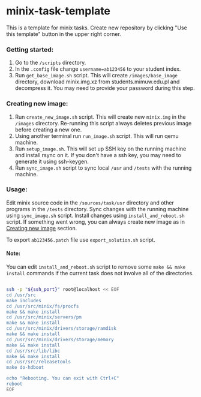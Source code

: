# minix-task-template

This is a template for minix tasks. Create new repository by clicking "Use this template" button in the upper right corner.

### Getting started:
1. Go to the `/scripts` directory.
1. In the `.config` file change `username=ab123456` to your student index.
1. Run `get_base_image.sh` script. This will create `/images/base_image` directory, download minix.img.xz from students.mimuw.edu.pl and decompress it.
You may need to provide your password during this step.

### Creating new image:
1. Run `create_new_image.sh` script. This will create new `minix.img` in the `/images` directory. 
Re-running this script always deletes previous image before creating a new one.
1. Using another terminal run `run_image.sh` script. This will run qemu machine.
1. Run `setup_image.sh`. This will set up SSH key on the running machine and install rsync on it. 
If you don't have a ssh key, you may need to generate it using ssh-keygen.
1. Run `sync_image.sh` script to sync local `/usr` and `/tests` with the running machine.

### Usage:
Edit minix source code in the `/sources/task/usr` directory and other programs in the `/tests` directory.
Sync changes with the running machine using `sync_image.sh` script. Install changes using `install_and_reboot.sh` script.
If something went wrong, you can always create new image as in [Creating new image](#creating-new-image) section. 

To export `ab123456.patch` file use `export_solution.sh` script.

#### Note:
You can edit `install_and_reboot.sh` script to remove some `make && make install` commands if the current task does not involve all of the directories.
```bash

ssh -p "${ssh_port}" root@localhost << EOF
cd /usr/src
make includes
cd /usr/src/minix/fs/procfs
make && make install
cd /usr/src/minix/servers/pm
make && make install
cd /usr/src/minix/drivers/storage/ramdisk
make && make install
cd /usr/src/minix/drivers/storage/memory
make && make install
cd /usr/src/lib/libc
make && make install
cd /usr/src/releasetools
make do-hdboot

echo "Rebooting. You can exit with Ctrl+C"
reboot
EOF
```

